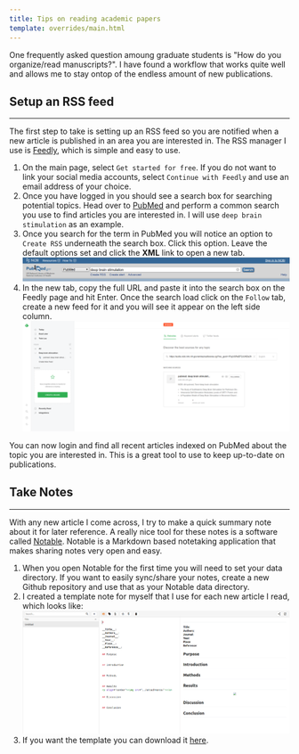 ```yaml
---
title: Tips on reading academic papers
template: overrides/main.html
---
```


One frequently asked question amoung graduate students is "How do you organize/read manuscripts?". I have found a workflow that works quite well and allows me to stay ontop of the endless amount of new publications.

## Setup an RSS feed
---

The first step to take is setting up an RSS feed so you are notified when a new article is published in an area you are interested in. The RSS manager I use is <a href="https://feedly.com/i/welcome" target="_blank">Feedly</a>, which is simple and easy to use.

1. On the main page, select `Get started for free`. If you do not want to link your social media accounts, select `Continue with Feedly` and use an email address of your choice.
2. Once you have logged in you should see a search box for searching potential topics. Head over to <a href="https://www.ncbi.nlm.nih.gov/pubmed/" target="_blank">PubMed</a> and perform a common search you use to find articles you are interested in. I will use `deep brain stimulation` as an example.
3. Once you search for the term in PubMed you will notice an option to `Create RSS` underneath the search box. Click this option. Leave the default options set and click the **XML** link to open a new tab.
![png](./img/pubmed_search.png)
4. In the new tab, copy the full URL and paste it into the search box on the Feedly page and hit Enter. Once the search load click on the `Follow` tab, create a new feed for it and you will see it appear on the left side column.
![png](./img/feedly_add.png)

You can now login and find all recent articles indexed on PubMed about the topic you are interested in. This is a great tool to use to keep up-to-date on publications.

## Take Notes
---

With any new article I come across, I try to make a quick summary note about it for later reference. A really nice tool for these notes is a software called <a href="https://notable.md/" target="_blank">Notable</a>. Notable is a Markdown based notetaking application that makes sharing notes very open and easy.

1. When you open Notable for the first time you will need to set your data directory. If you want to easily sync/share your notes, create a new Github repository and use that as your Notable data directory.
2. I created a template note for myself that I use for each new article I read, which looks like:
![png](./img/notable_template.png)
3. If you want the template you can download it [here](./static/Untitled.md).

